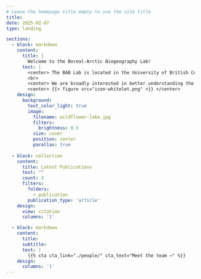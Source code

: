 ```yaml
---
# Leave the homepage title empty to use the site title
title:
date: 2025-02-07
type: landing

sections:
  - block: markdown
    content:
      title: |
        Welcome to the Boreal-Arctic Biogeography Lab!
      text: |
        <center> The BAB Lab is located in the University of British Columbia’s Geography Department. </center>
        <br>
        <center> We are broadly interested in better understanding the impacts of climate warming and human disturbances on carbon and nutrient cycling in boreal-Arctic terrestrial and aquatic ecosystems. Our research group draws on principles and approaches from physical geography including environmental chemistry, earth sciences, geographical sciences, hydrology, limnology, microbiology, and ecology. </center>
        <center> {{< figure src="icon-whitelet.png" >}} </center> 
    design:
      background:
        text_color_light: true
        image:
          filename: wildflower-lake.jpg
          filters: 
            brightness: 0.5
          size: cover
          position: center
          parallax: true
        
  - block: collection
    content:
      title: Latest Publications
      text: ""
      count: 3
      filters:
        folders:
          - publication
        publication_type: 'article'
    design:
      view: citation
      columns: '1'

  - block: markdown
    content:
      title:
      subtitle:
      text: |
        {{% cta cta_link="./people/" cta_text="Meet the team →" %}}
    design:
      columns: '1'
---
```

